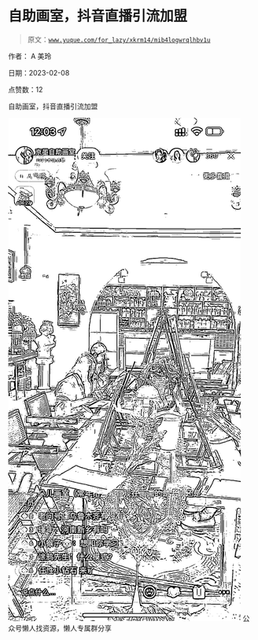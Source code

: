 # 自助画室，抖音直播引流加盟

> 原文：[`www.yuque.com/for_lazy/xkrm14/mib4logwrqlhbv1u`](https://www.yuque.com/for_lazy/xkrm14/mib4logwrqlhbv1u)



作者： A 美玲



日期：2023-02-08



点赞数：12

<ne-hole id="ue5d29be7" data-lake-id="ue5d29be7">

自助画室，抖音直播引流加盟



![](img/84e5124681179629b820bff82707960b.png)  <ne-hole id="u46129c76" data-lake-id="u46129c76"><ne-p id="u90fcaf83" data-lake-id="u90fcaf83">公众号懒人找资源，懒人专属群分享

</ne-hole></ne-p></ne-hole>